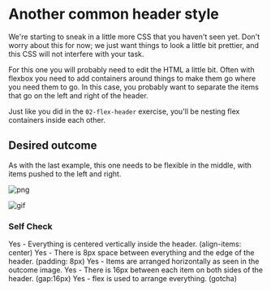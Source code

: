 # Another common header style

We're starting to sneak in a little more CSS that you haven't seen yet. Don't worry about this for now; we just want things to look a little bit prettier, and this CSS will not interfere with your task.

For this one you will probably need to edit the HTML a little bit. Often with flexbox you need to add containers around things to make them go where you need them to go. In this case, you probably want to separate the items that go on the left and right of the header.

Just like you did in the `02-flex-header` exercise, you'll be nesting flex containers inside each other.

## Desired outcome
As with the last example, this one needs to be flexible in the middle, with items pushed to the left and right.

![png](./desired-outcome.png)

![gif](./desired-outcome.gif)

### Self Check
Yes - Everything is centered vertically inside the header. (align-items: center)
Yes - There is 8px space between everything and the edge of the header. (padding: 8px)
Yes - Items are arranged horizontally as seen in the outcome image.
Yes - There is 16px between each item on both sides of the header. (gap:16px)
Yes - flex is used to arrange everything. (gotcha)
